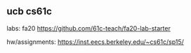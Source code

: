 ucb cs61c
---
labs: fa20 https://github.com/61c-teach/fa20-lab-starter

hw/assignments: https://inst.eecs.berkeley.edu/~cs61c/sp15/
